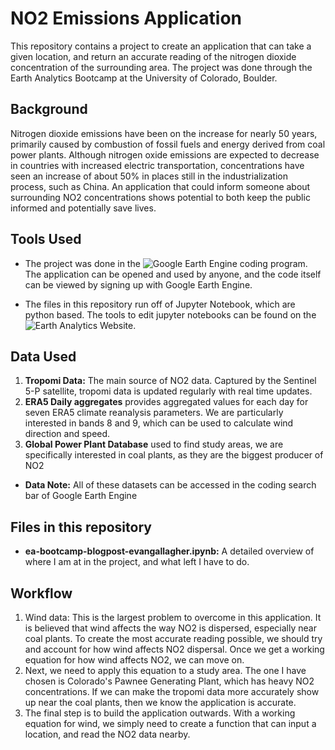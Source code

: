 # NO2 Emissions Application
This repository contains a project to create an application that can take a given location, and return an accurate reading of the nitrogen dioxide concentration of the surrounding area. The project was done through the Earth Analytics Bootcamp at the University of Colorado, Boulder.

## Background
Nitrogen dioxide emissions have been on the increase for nearly 50 years, primarily caused by combustion of fossil fuels and energy derived from coal power plants. Although nitrogen oxide emissions are expected to decrease in countries with increased electric transportation, concentrations have seen an increase of about 50% in places still in the industrialization process, such as China. An application that could inform someone about surrounding NO2 concentrations shows potential to both keep the public informed and potentially save lives.

## Tools Used
* The project was done in the ![Google Earth Engine coding program.](https://earthengine.google.com/) The application can be opened and used by anyone, and the code itself can be viewed by signing up with Google Earth Engine.  

* The files in this repository run off of Jupyter Notebook, which are python based. The tools to edit jupyter notebooks can be found on the ![Earth Analytics Website.](https://www.earthdatascience.org/)

## Data Used
1. **Tropomi Data:** The main source of NO2 data. Captured by the Sentinel 5-P satellite, tropomi data is updated regularly with real time updates.
2. **ERA5 Daily aggregates** provides aggregated values for each day for seven ERA5 climate reanalysis parameters. We are particularly interested in bands 8 and 9, which can be used to calculate wind direction and speed.
3. **Global Power Plant Database** used to find study areas, we are specifically interested in coal plants, as they are the biggest producer of NO2

* **Data Note:** All of these datasets can be accessed in the coding search bar of Google Earth Engine

## Files in this repository
* **ea-bootcamp-blogpost-evangallagher.ipynb:** A detailed overview of where I am at in the project, and what left I have to do.

## Workflow
1. Wind data: This is the largest problem to overcome in this application. It is believed that wind affects the way NO2 is dispersed, especially near coal plants. To create the most accurate reading possible, we should try and account for how wind affects NO2 dispersal. Once we get a working equation for how wind affects NO2, we can move on.
2. Next, we need to apply this equation to a study area. The one I have chosen is Colorado's Pawnee Generating Plant, which has heavy NO2 concentrations. If we can make the tropomi data more accurately show up near the coal plants, then we know the application is accurate.
3. The final step is to build the application outwards. With a working equation for wind, we simply need to create a function that can input a location, and read the NO2 data nearby. 
